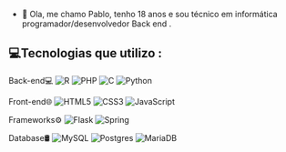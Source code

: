 - 👋 Ola, me chamo Pablo, tenho 18 anos e sou técnico em informática programador/desenvolvedor Back end .
## 💻Tecnologias que utilizo :

<a> Back-end💻 
![R](https://img.shields.io/badge/R-276DC3?style=for-the-badge&logo=r&logoColor=white) 
![PHP](https://img.shields.io/badge/php-%23777BB4.svg?style=for-the-badge&logo=php&logoColor=white) 
![C](https://img.shields.io/badge/C%23-68217A?style=for-the-badge&logo=csharp&logoColor=white
) 
![Python](	https://img.shields.io/badge/Python-FFD43B?style=for-the-badge&logo=python&logoColor=blue) 

Front-end🌐
![HTML5](https://img.shields.io/badge/html5-%23E34F26.svg?style=for-the-badge&logo=html5&logoColor=white) 
![CSS3](https://img.shields.io/badge/css3-%231572B6.svg?style=for-the-badge&logo=css3&logoColor=white) 
![JavaScript](https://img.shields.io/badge/javascript-%23323330.svg?style=for-the-badge&logo=javascript&logoColor=%23F7DF1E)

<a> Frameworks⚙️ 
 ![Flask](https://img.shields.io/badge/flask-%23000.svg?style=for-the-badge&logo=flask&logoColor=white)
 ![Spring](https://img.shields.io/badge/spring-%236DB33F.svg?style=for-the-badge&logo=spring&logoColor=white)

 Database🛢
 ![MySQL](https://img.shields.io/badge/MySQL-005C84?style=for-the-badge&logo=mysql&logoColor=white)
 ![Postgres](https://img.shields.io/badge/postgres-%23316192.svg?style=for-the-badge&logo=postgresql&logoColor=white) 
 ![MariaDB](https://img.shields.io/badge/MariaDB-003545?style=for-the-badge&logo=mariadb&logoColor=white)<br>
 
